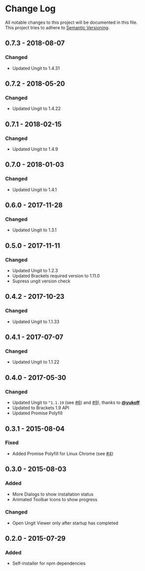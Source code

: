 # Change Log
All notable changes to this project will be documented in this file.  
This project tries to adhere to [Semantic Versioning](http://semver.org/).

## 0.7.3 - 2018-08-07
### Changed
- Updated Ungit to 1.4.31


## 0.7.2 - 2018-05-20
### Changed
- Updated Ungit to 1.4.22


## 0.7.1 - 2018-02-15
### Changed
- Updated Ungit to 1.4.9


## 0.7.0 - 2018-01-03
### Changed
- Updated Ungit to 1.4.1


## 0.6.0 - 2017-11-28
### Changed
- Updated Ungit to 1.3.1


## 0.5.0 - 2017-11-11
### Changed
- Updated Ungit to 1.2.3
- Updated Brackets required version to 1.11.0
- Supress ungit version check


## 0.4.2 - 2017-10-23
### Changed
- Updated Ungit to 1.1.33


## 0.4.1 - 2017-07-07
### Changed
- Updated Ungit to 1.1.22


## 0.4.0 - 2017-05-30
### Changed
- Updated Ungit to `^1.1.19` (see [#6](https://github.com/Hirse/brackets-ungit/issues/6)) and [#9](https://github.com/Hirse/brackets-ungit/issues/9)), thanks to [__@yukoff__](https://github.com/yukoff)
- Updated to Brackets 1.9 API
- Updated Promise Polyfill


## 0.3.1 - 2015-08-04
### Fixed
- Added Promise Polyfill for Linux Chrome (see [#4](https://github.com/Hirse/brackets-ungit/issues/4))


## 0.3.0 - 2015-08-03
### Added
- More Dialogs to show installation status
- Animated Toolbar Icons to show progress

### Changed
- Open Ungit Viewer only after startup has completed


## 0.2.0 - 2015-07-29
### Added
- Self-installer for npm dependencies
